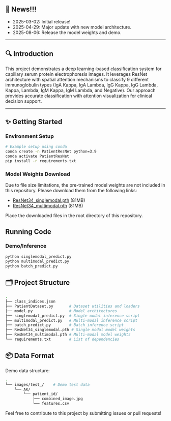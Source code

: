 
## 📢 News!!!

- 2025-03-02: Initial release!
- 2025-04-29: Major update with new model architecture.
- 2025-08-06: Release the model weights and demo.

---

## 🔍 Introduction

This project demonstrates a deep learning-based classification system for capillary serum protein electrophoresis images. It leverages ResNet architecture with spatial attention mechanisms to classify 9 different immunoglobulin types (IgA Kappa, IgA Lambda, IgG Kappa, IgG Lambda, Kappa, Lambda, IgM Kappa, IgM Lambda, and Negative). Our approach provides accurate classification with attention visualization for clinical decision support.

---

## ✨ Getting Started

### Environment Setup

```bash
# Example setup using conda
conda create -n PatientResNet python=3.9
conda activate PatientResNet
pip install -r requirements.txt
```

### Model Weights Download

Due to file size limitations, the pre-trained model weights are not included in this repository. Please download them from the following links:

- [ResNet34_singlemodal.pth](https://drive.google.com/file/d/YOUR_FILE_ID/view?usp=sharing) (81MB)
- [ResNet34_multimodal.pth](https://drive.google.com/file/d/YOUR_FILE_ID/view?usp=sharing) (81MB)

Place the downloaded files in the root directory of this repository.
## Running Code

### Demo/Inference
```bash
python singlemodal_predict.py
python multimodal_predict.py
python batch_predict.py
```
## 🗂 Project Structure
```bash
.
├── class_indices.json      
├── PatientDataset.py       # Dataset utilities and loaders
├── model.py                # Model architectures
├── singlemodal_predict.py  # Single modal inference script
├── multimodal_predict.py   # Multi-modal inference script
├── batch_predict.py        # Batch inference script
├── ResNet34_singlemodal.pth # Single modal model weights
├── ResNet34_multimodal.pth # Multi-modal model weights
└── requirements.txt        # List of dependencies
```
## 📦 Data Format
Demo data structure:
```bash
.
└── images/test_/    # Demo test data
    └── AK/
        └── patient_id/
            ├── combined_image.jpg
            └── features.csv
```

Feel free to contribute to this project by submitting issues or pull requests!